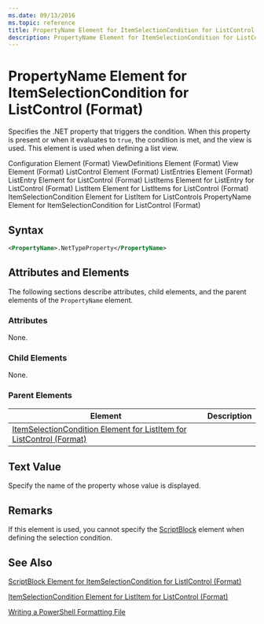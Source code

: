 ```yaml
---
ms.date: 09/13/2016
ms.topic: reference
title: PropertyName Element for ItemSelectionCondition for ListControl (Format)
description: PropertyName Element for ItemSelectionCondition for ListControl (Format)
---
```

# PropertyName Element for ItemSelectionCondition for ListControl (Format)

Specifies the .NET property that triggers the condition. When this property is present or when it evaluates to `true`, the condition is met, and the view is used. This element is used when defining a list view.

Configuration Element (Format)
ViewDefinitions Element (Format)
View Element (Format)
ListControl Element (Format)
ListEntries Element (Format)
ListEntry Element for ListControl (Format)
ListItems Element for ListEntry for ListControl (Format)
ListItem Element for ListItems for ListControl (Format)
ItemSelectionCondition Element for ListItem for ListControls
PropertyName Element for ItemSelectionCondition for ListControl (Format)

## Syntax

```xml
<PropertyName>.NetTypeProperty</PropertyName>
```

## Attributes and Elements

The following sections describe attributes, child elements, and the parent elements of the `PropertyName` element.

### Attributes

None.

### Child Elements

None.

### Parent Elements

|Element|Description|
|-------------|-----------------|
|[ItemSelectionCondition Element for ListItem for ListControl (Format)](./itemselectioncondition-element-for-listitem-for-listcontrol-format.md)||

## Text Value

Specify the name of the property whose value is displayed.

## Remarks

If this element is used, you cannot specify the [ScriptBlock](./scriptblock-element-for-itemselectioncondition-for-listcontrol-format.md) element when defining the selection condition.

## See Also

[ScriptBlock Element for ItemSelectionCondition for ListIControl (Format)](./scriptblock-element-for-itemselectioncondition-for-listcontrol-format.md)

[ItemSelectionCondition Element for ListItem for ListControl (Format)](./itemselectioncondition-element-for-listitem-for-listcontrol-format.md)

[Writing a PowerShell Formatting File](./writing-a-powershell-formatting-file.md)

